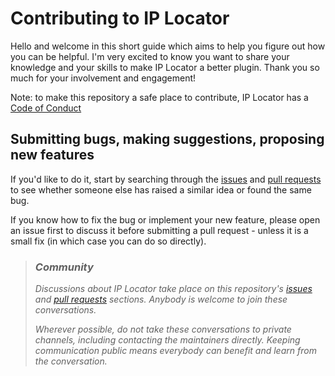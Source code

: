 # Contributing to IP Locator

Hello and welcome in this short guide which aims to help you figure out how you can be helpful. I'm very excited to know you want to share your knowledge and your skills to make IP Locator a better plugin. Thank you so much for your involvement and engagement!

Note: to make this repository a safe place to contribute, IP Locator has a [Code of Conduct](/CODE_OF_CONDUCT.md)

## Submitting bugs, making suggestions, proposing new features
If you'd like to do it, start by searching through the [issues](https://github.com/Pierre-Lannoy/wp-ip-locator/issues) and [pull requests](https://github.com/Pierre-Lannoy/wp-ip-locator/pulls) to see whether someone else has raised a similar idea or found the same bug.

If you know how to fix the bug or implement your new feature, please open an issue first to discuss it before submitting a pull request - unless it is a small fix (in which case you can do so directly).

> ### _Community_
> _Discussions about IP Locator take place on this repository's [issues](https://github.com/Pierre-Lannoy/wp-ip-locator/issues) and [pull requests](https://github.com/Pierre-Lannoy/wp-ip-locator/pulls) sections. Anybody is welcome to join these conversations._
> 
> _Wherever possible, do not take these conversations to private channels, including contacting the maintainers directly. Keeping communication public means everybody can benefit and learn from the conversation._ 